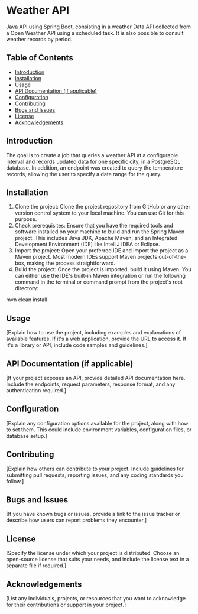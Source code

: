 # Weather API

Java API using Spring Boot, consisting in a weather Data API collected from a Open Weather API using a scheduled task. It is also possible to consult weather records by period.

## Table of Contents

  - [Introduction](#introduction)
  - [Installation](#installation)
  - [Usage](#usage)
  - [API Documentation (if applicable)](#api-documentation-if-applicable)
  - [Configuration](#configuration)
  - [Contributing](#contributing)
  - [Bugs and Issues](#bugs-and-issues)
  - [License](#license)
  - [Acknowledgements](#acknowledgements)

## Introduction

The goal is to create a job that queries a weather API at a configurable interval and records updated data for one specific city, in a PostgreSQL database. In addition, an endpoint was created to query the temperature records, allowing the user to specify a date range for the query.

## Installation

1. Clone the project: Clone the project repository from GitHub or any other version control system to your local machine. You can use Git for this purpose.
2. Check prerequisites: Ensure that you have the required tools and software installed on your machine to build and run the Spring Maven project. This includes Java JDK, Apache Maven, and an Integrated Development Environment (IDE) like IntelliJ IDEA or Eclipse.
3. Import the project: Open your preferred IDE and import the project as a Maven project. Most modern IDEs support Maven projects out-of-the-box, making the process straightforward.
4. Build the project: Once the project is imported, build it using Maven. You can either use the IDE's built-in Maven integration or run the following command in the terminal or command prompt from the project's root directory:

  mvn clean install

## Usage

[Explain how to use the project, including examples and explanations of available features. If it's a web application, provide the URL to access it. If it's a library or API, include code samples and guidelines.]

## API Documentation (if applicable)

[If your project exposes an API, provide detailed API documentation here. Include the endpoints, request parameters, response format, and any authentication required.]

## Configuration

[Explain any configuration options available for the project, along with how to set them. This could include environment variables, configuration files, or database setup.]

## Contributing

[Explain how others can contribute to your project. Include guidelines for submitting pull requests, reporting issues, and any coding standards you follow.]

## Bugs and Issues

[If you have known bugs or issues, provide a link to the issue tracker or describe how users can report problems they encounter.]

## License

[Specify the license under which your project is distributed. Choose an open-source license that suits your needs, and include the license text in a separate file if required.]

## Acknowledgements

[List any individuals, projects, or resources that you want to acknowledge for their contributions or support in your project.]

